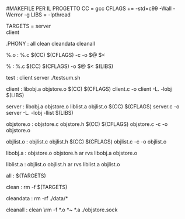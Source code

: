 #MAKEFILE PER IL PROGETTO
CC	=	gcc
CFLAGS	+=	-std=c99	-Wall	-Werror	-g
LIBS	=	-lpthread

TARGETS	=	server	\
			client

.PHONY	:	all	clean	cleandata	cleanall

%.o	:	%.c
	$(CC)	$(CFLAGS)	-c	-o	$@	$<

%	:	%.c
	$(CC)	$(CFLAGS)	-o	$@	$<	$(LIBS)

test :	client	server
	./testsum.sh

client	:	libobj.a	objstore.o
	$(CC)	$(CFLAGS)	client.c	-o	client	-L.	-lobj	$(LIBS)

server 	:	libobj.a	objstore.o	liblist.a	objlist.o
	$(CC)	$(CFLAGS)	server.c	-o	server 	-L.	-lobj	-llist	$(LIBS)

objstore.o	:	objstore.c	objstore.h
	$(CC)	$(CFLAGS)	objstore.c	-c	-o	objstore.o

objlist.o	:	objlist.c	objlist.h
	$(CC)	$(CFLAGS)	objlist.c	-c	-o	objlist.o

libobj.a	:	objstore.o	objstore.h
	ar	rvs	libobj.a	objstore.o

liblist.a	:	objlist.o	objlist.h
	ar	rvs	liblist.a	objlist.o

all	:	$(TARGETS)

clean	:
	rm	-f	$(TARGETS)

cleandata	:
	rm	-rf	./data/*

cleanall	:	clean
	\rm -f *.o *~ *.a ./objstore.sock
